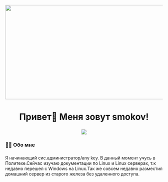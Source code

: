 <br clear="both">

<div align="center">
  <img height="300" width="600" src="https://user-images.githubusercontent.com/74038190/225813708-98b745f2-7d22-48cf-9150-083f1b00d6c9.gif"  />
</div>

###

<h1 align="center">Привет👋 Меня зовут smokov!</h1>

###

<div align="center">
  <img src="https://visitor-badge.laobi.icu/badge?page_id=smokov812.smokov812&"  />
</div>

###

<h3 align="left">👩‍💻  Обо мне</h3>

###

<p align="left">Я начинающий сис.администратор/any key. В данный момент учусь в Политехе.Сейчас изучаю документации по Linux и Linux серверах, т.к недавно перешел с Windows на Linux.Так же совсем недавно разместил домашний сервер из старого железа без удаленного доступа.</p>

